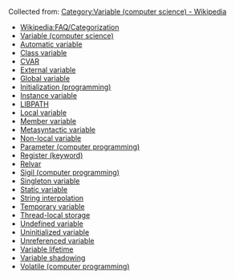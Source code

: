 Collected from: [Category:Variable (computer science) - Wikipedia](https://en.wikipedia.org/wiki/Category:Variable_(computer_science)?oldformat=true)


- [Wikipedia:FAQ/Categorization](https://en.wikipedia.org/wiki/Wikipedia:FAQ/Categorization#Why_might_a_category_list_not_be_up_to_date?)
- [Variable (computer science)](https://en.wikipedia.org/wiki/Variable_(computer_science))
- [Automatic variable](https://en.wikipedia.org/wiki/Automatic_variable)
- [Class variable](https://en.wikipedia.org/wiki/Class_variable)
- [CVAR](https://en.wikipedia.org/wiki/CVAR)
- [External variable](https://en.wikipedia.org/wiki/External_variable)
- [Global variable](https://en.wikipedia.org/wiki/Global_variable)
- [Initialization (programming)](https://en.wikipedia.org/wiki/Initialization_(programming))
- [Instance variable](https://en.wikipedia.org/wiki/Instance_variable)
- [LIBPATH](https://en.wikipedia.org/wiki/LIBPATH)
- [Local variable](https://en.wikipedia.org/wiki/Local_variable)
- [Member variable](https://en.wikipedia.org/wiki/Member_variable)
- [Metasyntactic variable](https://en.wikipedia.org/wiki/Metasyntactic_variable)
- [Non-local variable](https://en.wikipedia.org/wiki/Non-local_variable)
- [Parameter (computer programming)](https://en.wikipedia.org/wiki/Parameter_(computer_programming))
- [Register (keyword)](https://en.wikipedia.org/wiki/Register_(keyword))
- [Relvar](https://en.wikipedia.org/wiki/Relvar)
- [Sigil (computer programming)](https://en.wikipedia.org/wiki/Sigil_(computer_programming))
- [Singleton variable](https://en.wikipedia.org/wiki/Singleton_variable)
- [Static variable](https://en.wikipedia.org/wiki/Static_variable)
- [String interpolation](https://en.wikipedia.org/wiki/String_interpolation)
- [Temporary variable](https://en.wikipedia.org/wiki/Temporary_variable)
- [Thread-local storage](https://en.wikipedia.org/wiki/Thread-local_storage)
- [Undefined variable](https://en.wikipedia.org/wiki/Undefined_variable)
- [Uninitialized variable](https://en.wikipedia.org/wiki/Uninitialized_variable)
- [Unreferenced variable](https://en.wikipedia.org/wiki/Unreferenced_variable)
- [Variable lifetime](https://en.wikipedia.org/wiki/Variable_lifetime)
- [Variable shadowing](https://en.wikipedia.org/wiki/Variable_shadowing)
- [Volatile (computer programming)](https://en.wikipedia.org/wiki/Volatile_(computer_programming))